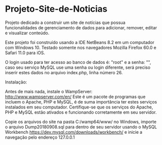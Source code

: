 # Projeto-Site-de-Noticias

Projeto dedicado a construir um site de notícias que possua funcionalidades de gerenciamento de dados para adicionar, remover, editar e visualizar conteúdo.

Este projeto foi construído usando a IDE NetBeans 8.2 em um computador com Windows 10.
Testado somente nos navegadores Mozilla Firefox 60.0 e Safari 11.0 para iOS.

O login usado para ter acesso ao banco de dados é: "root" e a senha: "", caso seu serviço MySQL use uma senha ou login diferente, será preciso inserir estes dados no arquivo index.php, linha número 26.

Instalação:

Antes de mais nada, instale o WampServer: http://www.wampserver.com/en/ Este é um pacote de programas que incluem o Apache, PHP e MySQL, é de suma importância ter estes serviços instalados em seu computador. Certifique-se que os serviços do Apache, PHP e MySQL estão ativados e funcionando corretamente em seu servidor.

Copie os arquivos do site na pasta C:/wamp64/www/ no Windows, importe o arquivo Dump20180908.sql para dentro de seu servidor usando o MySQL Workbench https://dev.mysql.com/downloads/workbench/ e inicie a navegação pelo endereço 127.0.0.1

